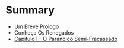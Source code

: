 # Summary

* [Um Breve Prologo](README.md)
* Conheça Os Renegados
* [Capitulo I - O Paranoico Semi-Fracassado](chapter1.md)

